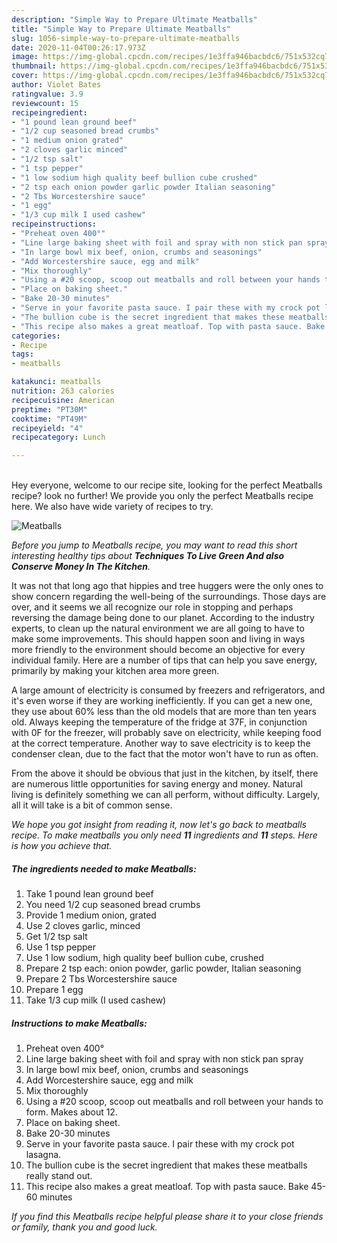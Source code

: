 ```yaml
---
description: "Simple Way to Prepare Ultimate Meatballs"
title: "Simple Way to Prepare Ultimate Meatballs"
slug: 1056-simple-way-to-prepare-ultimate-meatballs
date: 2020-11-04T00:26:17.973Z
image: https://img-global.cpcdn.com/recipes/1e3ffa946bacbdc6/751x532cq70/meatballs-recipe-main-photo.jpg
thumbnail: https://img-global.cpcdn.com/recipes/1e3ffa946bacbdc6/751x532cq70/meatballs-recipe-main-photo.jpg
cover: https://img-global.cpcdn.com/recipes/1e3ffa946bacbdc6/751x532cq70/meatballs-recipe-main-photo.jpg
author: Violet Bates
ratingvalue: 3.9
reviewcount: 15
recipeingredient:
- "1 pound lean ground beef"
- "1/2 cup seasoned bread crumbs"
- "1 medium onion grated"
- "2 cloves garlic minced"
- "1/2 tsp salt"
- "1 tsp pepper"
- "1 low sodium high quality beef bullion cube crushed"
- "2 tsp each onion powder garlic powder Italian seasoning"
- "2 Tbs Worcestershire sauce"
- "1 egg"
- "1/3 cup milk I used cashew"
recipeinstructions:
- "Preheat oven 400°"
- "Line large baking sheet with foil and spray with non stick pan spray"
- "In large bowl mix beef, onion, crumbs and seasonings"
- "Add Worcestershire sauce, egg and milk"
- "Mix thoroughly"
- "Using a #20 scoop, scoop out meatballs and roll between your hands to form. Makes about 12."
- "Place on baking sheet."
- "Bake 20-30 minutes"
- "Serve in your favorite pasta sauce. I pair these with my crock pot lasagna."
- "The bullion cube is the secret ingredient that makes these meatballs really stand out."
- "This recipe also makes a great meatloaf. Top with pasta sauce. Bake 45-60 minutes"
categories:
- Recipe
tags:
- meatballs

katakunci: meatballs 
nutrition: 263 calories
recipecuisine: American
preptime: "PT30M"
cooktime: "PT49M"
recipeyield: "4"
recipecategory: Lunch

---
```

<br>
Hey everyone, welcome to our recipe site, looking for the perfect Meatballs recipe? look no further! We provide you only the perfect Meatballs recipe here. We also have wide variety of recipes to try.
<br>


![Meatballs](https://img-global.cpcdn.com/recipes/1e3ffa946bacbdc6/751x532cq70/meatballs-recipe-main-photo.jpg)

<i>Before you jump to Meatballs recipe, you may want to read this short interesting healthy tips about 
<strong>Techniques To Live Green And also Conserve Money In The Kitchen</strong>.</i>
</br>

It was not that long ago that hippies and tree huggers were the only ones to show concern regarding the well-being of the surroundings. Those days are over, and it seems we all recognize our role in stopping and perhaps reversing the damage being done to our planet. According to the industry experts, to clean up the natural environment we are all going to have to make some improvements. This should happen soon and living in ways more friendly to the environment should become an objective for every individual family. Here are a number of tips that can help you save energy, primarily by making your kitchen area more green.

A large amount of electricity is consumed by freezers and refrigerators, and it's even worse if they are working inefficiently. If you can get a new one, they use about 60% less than the old models that are more than ten years old. Always keeping the temperature of the fridge at 37F, in conjunction with 0F for the freezer, will probably save on electricity, while keeping food at the correct temperature. Another way to save electricity is to keep the condenser clean, due to the fact that the motor won't have to run as often.

From the above it should be obvious that just in the kitchen, by itself, there are numerous little opportunities for saving energy and money. Natural living is definitely something we can all perform, without difficulty. Largely, all it will take is a bit of common sense.


<i>We hope you got insight from reading it, now let's go back to meatballs recipe. To make meatballs you only need <strong>11</strong> ingredients and <strong>11</strong> steps. Here is how you achieve that.
</i>

##### The ingredients needed to make Meatballs:

1. Take 1 pound lean ground beef
1. You need 1/2 cup seasoned bread crumbs
1. Provide 1 medium onion, grated
1. Use 2 cloves garlic, minced
1. Get 1/2 tsp salt
1. Use 1 tsp pepper
1. Use 1 low sodium, high quality beef bullion cube, crushed
1. Prepare 2 tsp each: onion powder, garlic powder, Italian seasoning
1. Prepare 2 Tbs Worcestershire sauce
1. Prepare 1 egg
1. Take 1/3 cup milk (I used cashew)


##### Instructions to make Meatballs:

1. Preheat oven 400°
1. Line large baking sheet with foil and spray with non stick pan spray
1. In large bowl mix beef, onion, crumbs and seasonings
1. Add Worcestershire sauce, egg and milk
1. Mix thoroughly
1. Using a #20 scoop, scoop out meatballs and roll between your hands to form. Makes about 12.
1. Place on baking sheet.
1. Bake 20-30 minutes
1. Serve in your favorite pasta sauce. I pair these with my crock pot lasagna.
1. The bullion cube is the secret ingredient that makes these meatballs really stand out.
1. This recipe also makes a great meatloaf. Top with pasta sauce. Bake 45-60 minutes


<i>If you find this Meatballs recipe helpful please share it to your close friends or family, thank you and good luck.</i>

